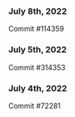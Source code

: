 ### July 8th, 2022

Commit #114359

### July 5th, 2022

Commit #314353


### July 4th, 2022

Commit #72281
